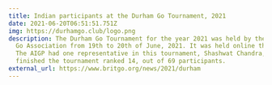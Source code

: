 ```yaml
---
title: Indian participants at the Durham Go Tournament, 2021
date: 2021-06-20T06:51:51.751Z
img: https://durhamgo.club/logo.png
description: The Durham Go Tournament for the year 2021 was held by the British
  Go Association from 19th to 20th of June, 2021. It was held online this year.
  The AIGP had one representative in this tournament, Shashwat Chandra, who
  finished the tournament ranked 14, out of 69 participants.
external_url: https://www.britgo.org/news/2021/durham
---
```

